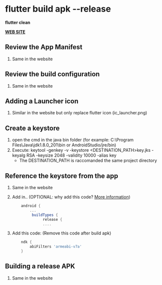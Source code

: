 # flutter build apk --release

**flutter clean**

[**WEB SITE**](https://flutter.dev/docs/deployment/android)

## Review the App Manifest

1. Same in the website

## Review the build configuration

1. Same in the website

## Adding a Launcher icon

1. Similar in the website but only replace flutter icon (ic_launcher.png)

## Create a keystore

1. open the cmd in the java bin folder (for example: C:\Program Files\Java\jdk1.8.0_201\bin or AndroidStudio/jre/bin)
2. Execute: keytool -genkey -v -keystore <DESTINATION_PATH>key.jks -keyalg RSA -keysize 2048 -validity 10000 -alias key
   - The DESTINATION_PATH is raccomanded the same project directory

## Reference the keystore from the app

1. Same in the website
2. Add in.. (OPTIONAL: why add this code? [More information](https://medium.com/flutterpub/flutter-app-couldnt-find-libflutter-so-c95ad81cbccd))
    ```gradle
        android {
            ...
             buildTypes {
                  release {
                  ....
    ```

3. Add this code: (Remove this code after build apk)
    ```gradle
        ndk {
            abiFilters 'armeabi-v7a'
        }
    ```

## Building a release APK

1. Same in the website
